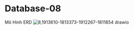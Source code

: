 # Database-08
Mô Hình ERD
![8,1913610-1813373-1912267-1811854 drawio](https://user-images.githubusercontent.com/102584139/168310965-d88fe1b9-0d9a-4167-9a8f-6ba0942d71cd.png)
